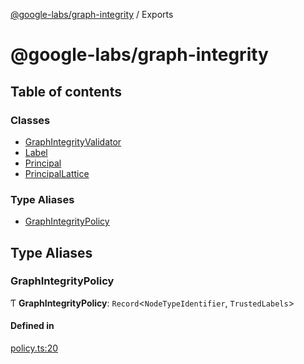 [@google-labs/graph-integrity](README.md) / Exports

# @google-labs/graph-integrity

## Table of contents

### Classes

- [GraphIntegrityValidator](classes/GraphIntegrityValidator.md)
- [Label](classes/Label.md)
- [Principal](classes/Principal.md)
- [PrincipalLattice](classes/PrincipalLattice.md)

### Type Aliases

- [GraphIntegrityPolicy](modules.md#graphintegritypolicy)

## Type Aliases

### GraphIntegrityPolicy

Ƭ **GraphIntegrityPolicy**: `Record`<`NodeTypeIdentifier`, `TrustedLabels`\>

#### Defined in

[policy.ts:20](https://github.com/google/labs-prototypes/blob/5114223/seeds/graph-integrity/src/policy.ts#L20)
